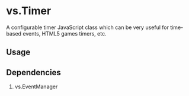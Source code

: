 # vs.Timer

A configurable timer JavaScript class which can be very useful for time-based events, HTML5 games timers, etc. 

## Usage



## Dependencies 

1. vs.EventManager